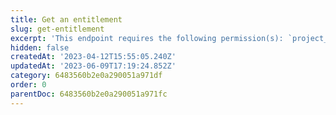 ```yaml
---
title: Get an entitlement
slug: get-entitlement
excerpt: 'This endpoint requires the following permission(s): `project_configuration:entitlements:read`.'
hidden: false
createdAt: '2023-04-12T15:55:05.240Z'
updatedAt: '2023-06-09T17:19:24.852Z'
category: 6483560b2e0a290051a971df
order: 0
parentDoc: 6483560b2e0a290051a971fc
---
```

